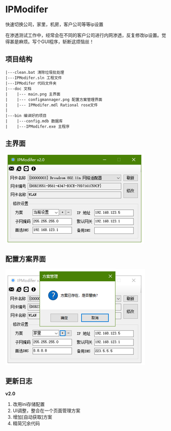 # IPModifer
快速切换公司，家里，机房，客户公司等等ip设置

在渗透测试工作中，经常会在不同的客户公司进行内网渗透，反复修改ip设置。觉得甚是麻烦。写个GUI程序，斩断这烦恼丝！

## 项目结构
```
|---clean.bat 清除垃圾批处理
|---IPModifer.sln 工程文件
|---IPModifer 代码文件夹
|---doc 文档
|    |--- main.png 主界面
|    |--- configmannager.png 配置方案管理界面
|    |--- IPModifer.mdl Rational rose文件
|
|---bin 编译好的项目
|    |---config.mdb 数据库
|    |---IPModifer.exe 主程序
```
## 主界面
![主界面](doc/main.png)

## 配置方案界面
![配置方案界面](doc/configmannager.png)

## 更新日志
**v2.0**
1. 改用ini存储配置
2. UI调整，整合在一个页面管理方案
3. 增加[自动获取]方案
4. 精简冗余代码
